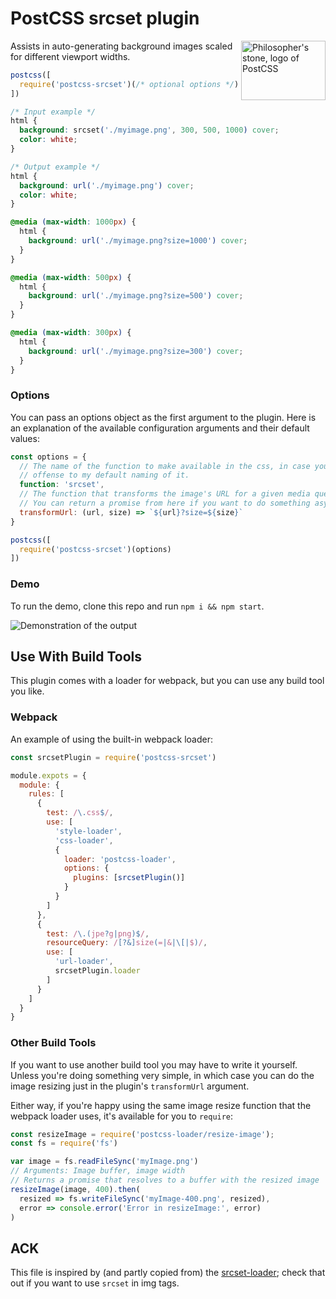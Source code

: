 # PostCSS srcset plugin

<img align="right" width="135" height="95"
     title="Philosopher's stone, logo of PostCSS"
     src="http://postcss.github.io/postcss/logo-leftp.svg">

Assists in auto-generating background images scaled for different viewport
widths.

```javascript
postcss([
  require('postcss-srcset')(/* optional options */)
])
```

```css
/* Input example */
html {
  background: srcset('./myimage.png', 300, 500, 1000) cover;
  color: white;
}
```

```css
/* Output example */
html {
  background: url('./myimage.png') cover;
  color: white;
}

@media (max-width: 1000px) {
  html {
    background: url('./myimage.png?size=1000') cover;
  }
}

@media (max-width: 500px) {
  html {
    background: url('./myimage.png?size=500') cover;
  }
}

@media (max-width: 300px) {
  html {
    background: url('./myimage.png?size=300') cover;
  }
}
```

### Options

You can pass an options object as the first argument to the plugin. Here is
an explanation of the available configuration arguments and their default
values:

```javascript
const options = {
  // The name of the function to make available in the css, in case you take
  // offense to my default naming of it.
  function: 'srcset',
  // The function that transforms the image's URL for a given media query.
  // You can return a promise from here if you want to do something async.
  transformUrl: (url, size) => `${url}?size=${size}`
}

postcss([
  require('postcss-srcset')(options)
])
```

### Demo

To run the demo, clone this repo and run `npm i && npm start`.

![Demonstration of the output](demo.gif)

## Use With Build Tools

This plugin comes with a loader for webpack, but you can use any build tool
you like.

### Webpack

An example of using the built-in webpack loader:

```javascript
const srcsetPlugin = require('postcss-srcset')

module.expots = {
  module: {
    rules: [
      {
        test: /\.css$/,
        use: [
          'style-loader',
          'css-loader',
          {
            loader: 'postcss-loader',
            options: {
              plugins: [srcsetPlugin()]
            }
          }
        ]
      },
      {
        test: /\.(jpe?g|png)$/,
        resourceQuery: /[?&]size(=|&|\[|$)/,
        use: [
          'url-loader',
          srcsetPlugin.loader
        ]
      }
    ]
  }
}
```

### Other Build Tools

If you want to use another build tool you may have to write it yourself.
Unless you're doing something very simple, in which case you can do the image
resizing just in the plugin's `transformUrl` argument.

Either way, if you're happy using the same image resize function that the
webpack loader uses, it's available for you to `require`:

```javascript
const resizeImage = require('postcss-loader/resize-image');
const fs = require('fs')

var image = fs.readFileSync('myImage.png')
// Arguments: Image buffer, image width
// Returns a promise that resolves to a buffer with the resized image
resizeImage(image, 400).then(
  resized => fs.writeFileSync('myImage-400.png', resized),
  error => console.error('Error in resizeImage:', error)
)
```

## ACK

This file is inspired by (and partly copied from) the [srcset-loader][1];
check that out if you want to use `srcset` in img tags.

[1]: https://github.com/timse/srcset-loader/
